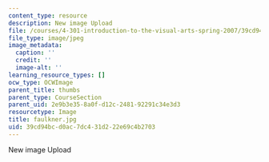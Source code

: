 ```yaml
---
content_type: resource
description: New image Upload
file: /courses/4-301-introduction-to-the-visual-arts-spring-2007/39cd94bcd0ac7dc431d222e69c4b2703_faulkner.jpg
file_type: image/jpeg
image_metadata:
  caption: ''
  credit: ''
  image-alt: ''
learning_resource_types: []
ocw_type: OCWImage
parent_title: thumbs
parent_type: CourseSection
parent_uid: 2e9b3e35-8a0f-d12c-2481-92291c34e3d3
resourcetype: Image
title: faulkner.jpg
uid: 39cd94bc-d0ac-7dc4-31d2-22e69c4b2703
---
```

New image Upload

